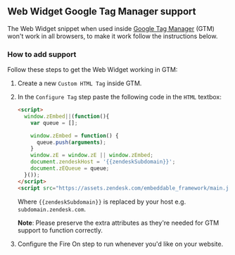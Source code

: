 ## Web Widget Google Tag Manager support

The Web Widget snippet when used inside [Google Tag Manager][gtm-link] (GTM) won't work in all browsers, to make it work follow the instructions below.

### How to add support

Follow these steps to get the Web Widget working in GTM:

1. Create a new `Custom HTML Tag` inside GTM.
2. In the `Configure Tag` step paste the following code in the `HTML` textbox:

    ```html
    <script>
      window.zEmbed||(function(){
        var queue = [];

        window.zEmbed = function() {
          queue.push(arguments);
        }
        window.zE = window.zE || window.zEmbed;
        document.zendeskHost = '{{zendeskSubdomain}}';
        document.zEQueue = queue;
      }());
    </script>
    <script src="https://assets.zendesk.com/embeddable_framework/main.js" data-ze-csp="true" async defer></script>
    ```

    Where `{{zendeskSubdomain}}` is replaced by your host e.g. `subdomain.zendesk.com`.

    **Note**: Please preserve the extra attributes as they're needed for GTM support to function correctly.
3. Configure the Fire On step to run whenever you'd like on your website.

[gtm-link]: https://www.google.com/tagmanager/
